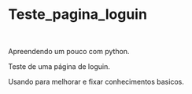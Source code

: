 <h1>Teste_pagina_loguin</h1><br>
<p>Apreendendo um pouco com python. <br>
<p>Teste de uma página de loguin. <br>
<p>Usando para melhorar e fixar conhecimentos basicos.</p>
